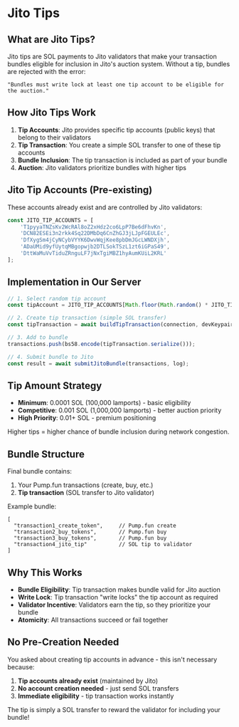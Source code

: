 # Jito Tips

## What are Jito Tips?

Jito tips are SOL payments to Jito validators that make your transaction bundles eligible for inclusion in Jito's auction system. Without a tip, bundles are rejected with the error:

```
"Bundles must write lock at least one tip account to be eligible for the auction."
```

## How Jito Tips Work

1. **Tip Accounts**: Jito provides specific tip accounts (public keys) that belong to their validators
2. **Tip Transaction**: You create a simple SOL transfer to one of these tip accounts
3. **Bundle Inclusion**: The tip transaction is included as part of your bundle
4. **Auction**: Jito validators prioritize bundles with higher tips

## Jito Tip Accounts (Pre-existing)

These accounts already exist and are controlled by Jito validators:

```javascript
const JITO_TIP_ACCOUNTS = [
    'T1pyyaTNZsKv2WcRAl8oZ2xHdz2co6LpP7Be6dFhvKn',
    'DCN82ESEi3n2rkk4Sq22DMbDq6CnZhGJ3jLJpFGEULEc',
    'DfXygSm4jCyNCybVYYK6DwvWqjKee8pbDmJGcLWNDXjh',
    'ADaUMid9yfUytqMBgopwjb2DTLSokTSzL1zt6iGPaS49',
    'DttWaMuVvTiduZRnguLF7jNxTgiMBZ1hyAumKUiL2KRL'
];
```

## Implementation in Our Server

```javascript
// 1. Select random tip account
const tipAccount = JITO_TIP_ACCOUNTS[Math.floor(Math.random() * JITO_TIP_ACCOUNTS.length)];

// 2. Create tip transaction (simple SOL transfer)
const tipTransaction = await buildTipTransaction(connection, devKeypair, tipAccount, tipAmount);

// 3. Add to bundle
transactions.push(bs58.encode(tipTransaction.serialize()));

// 4. Submit bundle to Jito
const result = await submitJitoBundle(transactions, log);
```

## Tip Amount Strategy

- **Minimum**: 0.0001 SOL (100,000 lamports) - basic eligibility
- **Competitive**: 0.001 SOL (1,000,000 lamports) - better auction priority  
- **High Priority**: 0.01+ SOL - premium positioning

Higher tips = higher chance of bundle inclusion during network congestion.

## Bundle Structure

Final bundle contains:
1. Your Pump.fun transactions (create, buy, etc.)
2. **Tip transaction** (SOL transfer to Jito validator)

Example bundle:
```
[
  "transaction1_create_token",     // Pump.fun create
  "transaction2_buy_tokens",       // Pump.fun buy
  "transaction3_buy_tokens",       // Pump.fun buy
  "transaction4_jito_tip"          // SOL tip to validator
]
```

## Why This Works

-  **Bundle Eligibility**: Tip transaction makes bundle valid for Jito auction
-  **Write Lock**: Tip transaction "write locks" the tip account as required
-  **Validator Incentive**: Validators earn the tip, so they prioritize your bundle
-  **Atomicity**: All transactions succeed or fail together

## No Pre-Creation Needed

You asked about creating tip accounts in advance - this isn't necessary because:

1. **Tip accounts already exist** (maintained by Jito)
2. **No account creation needed** - just send SOL transfers
3. **Immediate eligibility** - tip transaction works instantly

The tip is simply a SOL transfer to reward the validator for including your bundle!
